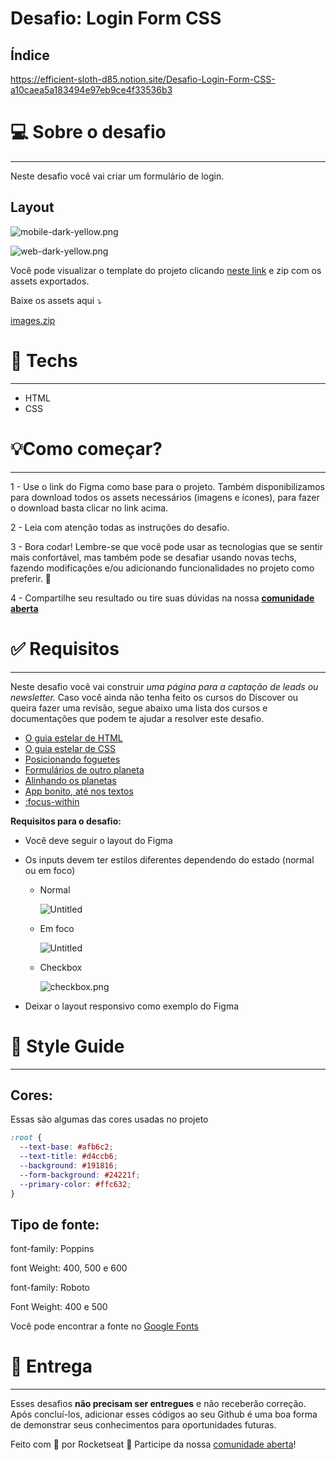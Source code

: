 # Desafio: Login Form CSS

## **Índice**

https://efficient-sloth-d85.notion.site/Desafio-Login-Form-CSS-a10caea5a183494e97eb9ce4f33536b3

# 💻 Sobre o desafio

---

Neste desafio você vai criar um formulário de login.

## Layout

![mobile-dark-yellow.png](https://s3-us-west-2.amazonaws.com/secure.notion-static.com/b9152861-d6a9-4eda-8a13-cc31c03eba30/mobile-dark-yellow.png)

![web-dark-yellow.png](https://s3-us-west-2.amazonaws.com/secure.notion-static.com/2d547ce1-ab56-4764-8b3f-9eb530e85e7d/web-dark-yellow.png)

Você pode visualizar o template do projeto clicando [neste link](https://www.figma.com/file/SX8XFyC5fAY09ai8Oykz0T/DD-%2F-Login-Form---CSS/duplicate)  e zip com os assets exportados.

Baixe os assets aqui ⤵️

[images.zip](https://s3-us-west-2.amazonaws.com/secure.notion-static.com/1813ad52-cdc3-4667-9520-7ae59ccf29ca/images.zip)

# 🚀 **Techs**

---

- HTML
- CSS

# 💡**Como começar?**

---

1 - Use o link do Figma como base para o projeto. Também disponibilizamos para download todos os assets necessários (imagens e ícones), para fazer o download basta clicar no link acima.  

2 - Leia com atenção todas as instruções do desafio.

3 - Bora codar! Lembre-se que você pode usar as tecnologias que se sentir mais confortável, mas também pode se desafiar usando novas techs, fazendo modificações e/ou adicionando funcionalidades no projeto como preferir. 🚀

4 - Compartilhe seu resultado ou tire suas dúvidas na nossa [**comunidade aberta**](https://discord.gg/bacwY2gDCF)  

# ✅ **Requisitos**

---

Neste desafio você vai construir *uma página para a captação de leads ou newsletter.* Caso você ainda não tenha feito os cursos do Discover ou queira fazer uma revisão, segue abaixo uma lista dos cursos e documentações que podem te ajudar a resolver este desafio.

- [O guia estelar de HTML](https://app.rocketseat.com.br/node/o-guia-estelar-de-html)
- [O guia estelar de CSS](https://app.rocketseat.com.br/node/o-guia-estelar-de-css)
- [Posicionando foguetes](https://app.rocketseat.com.br/node/posicionando-foguetes)
- [Formulários de outro planeta](https://app.rocketseat.com.br/node/formularios-de-outro-planeta)
- [Alinhando os planetas](https://app.rocketseat.com.br/node/flexbox)
- [App bonito, até nos textos](https://app.rocketseat.com.br/node/flexbox)
- [:focus-within](https://developer.mozilla.org/pt-BR/docs/Web/CSS/:focus-within)

**Requisitos para o desafio:**

- Você deve seguir o layout do Figma
- Os inputs devem ter estilos diferentes dependendo do estado (normal ou em foco)
    - Normal
        
        ![Untitled](https://s3-us-west-2.amazonaws.com/secure.notion-static.com/88ea5b9b-f27a-4207-83c9-bdb39b3a4399/Untitled.png)
        
    - Em foco
        
        ![Untitled](https://s3-us-west-2.amazonaws.com/secure.notion-static.com/ad4f74bc-5a8f-4eb0-97d0-d3cc8f520bd5/Untitled.png)
        
    - Checkbox
        
        ![checkbox.png](https://s3-us-west-2.amazonaws.com/secure.notion-static.com/bb17420c-5053-4057-b154-ab2c5133899c/checkbox.png)
        
- Deixar o layout responsivo como exemplo do Figma

# 🎨 Style Guide

---

## **Cores:**

Essas são algumas das cores usadas no projeto

```css
:root {
  --text-base: #afb6c2;
  --text-title: #d4ccb6;
  --background: #191816;
  --form-background: #24221f;
  --primary-color: #ffc632;
}
```

## **Tipo de fonte:**

font-family: Poppins 

font Weight: 400, 500 e 600

font-family: Roboto

Font Weight: 400 e 500

Você pode encontrar a fonte no [Google Fonts](https://fonts.google.com/) 

# 📅 Entrega

---

Esses desafios **não precisam ser entregues** e não receberão correção. Após concluí-los, adicionar esses códigos ao seu Github é uma boa forma de demonstrar seus conhecimentos para oportunidades futuras.

Feito com 💜 por Rocketseat 👋 Participe da nossa [comunidade aberta](https://discord.gg/bacwY2gDCF)!